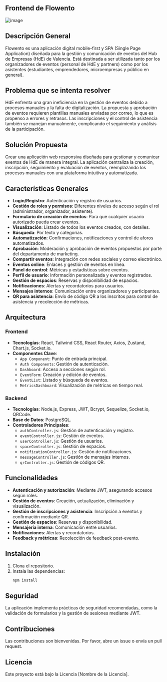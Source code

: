 ## Frontend de Flowento

![image](https://github.com/user-attachments/assets/907f2260-fdad-44b0-bb89-156cc9e45ea7)



## Descripción General
Flowento es una aplicación digital mobile-first y SPA (Single Page Application) diseñada para la gestión y comunicación de eventos del Hub de Empresas (HdE) de Valencia. Está destinada a ser utilizada tanto por los organizadores de eventos (personal de HdE y partners) como por los asistentes (estudiantes, emprendedores, microempresas y público en general).

## Problema que se intenta resolver
HdE enfrenta una gran ineficiencia en la gestión de eventos debido a procesos manuales y la falta de digitalización. La propuesta y aprobación de eventos requieren plantillas manuales enviadas por correo, lo que es propenso a errores y retrasos. Las inscripciones y el control de asistencia también se manejan manualmente, complicando el seguimiento y análisis de la participación.

## Solución Propuesta
Crear una aplicación web responsiva diseñada para gestionar y comunicar eventos de HdE de manera integral. La aplicación centraliza la creación, inscripción, seguimiento y evaluación de eventos, reemplazando los procesos manuales con una plataforma intuitiva y automatizada.

## Características Generales
- **Login/Registro**: Autenticación y registro de usuarios.
- **Gestión de roles y permisos**: Diferentes niveles de acceso según el rol (administrador, organizador, asistente).
- **Formulario de creación de eventos**: Para que cualquier usuario autorizado pueda crear eventos.
- **Visualización**: Listado de todos los eventos creados, con detalles.
- **Búsqueda**: Por texto y categorías.
- **Automatización**: Confirmaciones, notificaciones y control de aforos automatizados.
- **Aprobación**: Moderación y aprobación de eventos propuestos por parte del departamento de marketing.
- **Compartir eventos**: Integración con redes sociales y correo electrónico.
- **Eventos online**: Enlaces y gestión de eventos en línea.
- **Panel de control**: Métricas y estadísticas sobre eventos.
- **Perfil de usuario**: Información personalizada y eventos registrados.
- **Gestión de espacios**: Reservas y disponibilidad de espacios.
- **Notificaciones**: Alertas y recordatorios para usuarios.
- **Mensajes internos**: Comunicación entre organizadores y participantes.
- **QR para asistencia**: Envío de código QR a los inscritos para control de asistencia y recolección de métricas.

## Arquitectura
### Frontend
- **Tecnologías**: React, Tailwind CSS, React Router, Axios, Zustand, Chart.js, Socket.io.
- **Componentes Clave**:
  - `App Component`: Punto de entrada principal.
  - `Auth Components`: Gestión de autenticación.
  - `Dashboard`: Acceso a secciones según rol.
  - `EventForm`: Creación y edición de eventos.
  - `EventList`: Listado y búsqueda de eventos.
  - `MetricsDashboard`: Visualización de métricas en tiempo real.

### Backend
- **Tecnologías**: Node.js, Express, JWT, Bcrypt, Sequelize, Socket.io, QRCode.
- **Base de Datos**: PostgreSQL.
- **Controladores Principales**:
  - `authController.js`: Gestión de autenticación y registro.
  - `eventController.js`: Gestión de eventos.
  - `userController.js`: Gestión de usuarios.
  - `spaceController.js`: Gestión de espacios.
  - `notificationController.js`: Gestión de notificaciones.
  - `messageController.js`: Gestión de mensajes internos.
  - `qrController.js`: Gestión de códigos QR.

## Funcionalidades
- **Autenticación y autorización**: Mediante JWT, asegurando accesos según roles.
- **Gestión de eventos**: Creación, actualización, eliminación y visualización.
- **Gestión de inscripciones y asistencia**: Inscripción a eventos y confirmación mediante QR.
- **Gestión de espacios**: Reservas y disponibilidad.
- **Mensajería interna**: Comunicación entre usuarios.
- **Notificaciones**: Alertas y recordatorios.
- **Feedback y métricas**: Recolección de feedback post-evento.

## Instalación
1. Clona el repositorio.
2. Instala las dependencias:
   ```bash
   npm install

## Seguridad
La aplicación implementa prácticas de seguridad recomendadas, como la validación de formularios y la gestión de sesiones mediante JWT.

## Contribuciones
Las contribuciones son bienvenidas. Por favor, abre un issue o envía un pull request.

## Licencia
Este proyecto está bajo la Licencia [Nombre de la Licencia].








